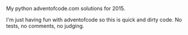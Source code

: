 My python adventofcode.com solutions for 2015. 

I'm just having fun with adventofcode so this is quick and dirty code. No tests, no comments, no judging.
